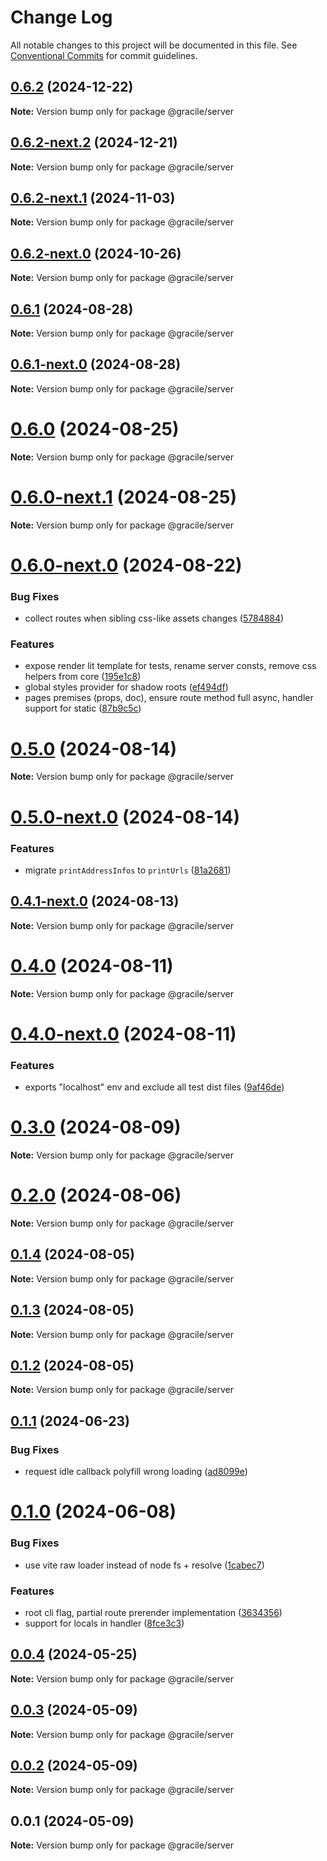 # Change Log

All notable changes to this project will be documented in this file.
See [Conventional Commits](https://conventionalcommits.org) for commit guidelines.

## [0.6.2](https://github.com/gracile-web/gracile/compare/@gracile/server@0.6.2-next.2...@gracile/server@0.6.2) (2024-12-22)

**Note:** Version bump only for package @gracile/server

## [0.6.2-next.2](https://github.com/gracile-web/gracile/compare/@gracile/server@0.6.2-next.1...@gracile/server@0.6.2-next.2) (2024-12-21)

**Note:** Version bump only for package @gracile/server

## [0.6.2-next.1](https://github.com/gracile-web/gracile/compare/@gracile/server@0.6.2-next.0...@gracile/server@0.6.2-next.1) (2024-11-03)

**Note:** Version bump only for package @gracile/server

## [0.6.2-next.0](https://github.com/gracile-web/gracile/compare/@gracile/server@0.6.1...@gracile/server@0.6.2-next.0) (2024-10-26)

**Note:** Version bump only for package @gracile/server

## [0.6.1](https://github.com/gracile-web/gracile/compare/@gracile/server@0.6.1-next.0...@gracile/server@0.6.1) (2024-08-28)

**Note:** Version bump only for package @gracile/server

## [0.6.1-next.0](https://github.com/gracile-web/gracile/compare/@gracile/server@0.6.0...@gracile/server@0.6.1-next.0) (2024-08-28)

**Note:** Version bump only for package @gracile/server

# [0.6.0](https://github.com/gracile-web/gracile/compare/@gracile/server@0.6.0-next.1...@gracile/server@0.6.0) (2024-08-25)

**Note:** Version bump only for package @gracile/server

# [0.6.0-next.1](https://github.com/gracile-web/gracile/compare/@gracile/server@0.6.0-next.0...@gracile/server@0.6.0-next.1) (2024-08-25)

**Note:** Version bump only for package @gracile/server

# [0.6.0-next.0](https://github.com/gracile-web/gracile/compare/@gracile/server@0.5.0...@gracile/server@0.6.0-next.0) (2024-08-22)

### Bug Fixes

* collect routes when sibling css-like assets changes ([5784884](https://github.com/gracile-web/gracile/commit/57848841b5992168ae481e4e6e3e7cf244e1a6f5))

### Features

* expose render lit template for tests, rename server consts, remove css helpers from core ([195e1c8](https://github.com/gracile-web/gracile/commit/195e1c86f05b182706e2970b6ade021668ec1d17))
* global styles provider for shadow roots ([ef494df](https://github.com/gracile-web/gracile/commit/ef494df2b9351adebc470de585e8ccc594d8d579))
* pages premises (props, doc), ensure route method full async, handler support for static ([87b9c5c](https://github.com/gracile-web/gracile/commit/87b9c5c962cdc075b4bf849fa26e3031ee22d1ac))

# [0.5.0](https://github.com/gracile-web/gracile/compare/@gracile/server@0.5.0-next.0...@gracile/server@0.5.0) (2024-08-14)

**Note:** Version bump only for package @gracile/server

# [0.5.0-next.0](https://github.com/gracile-web/gracile/compare/@gracile/server@0.4.1-next.0...@gracile/server@0.5.0-next.0) (2024-08-14)

### Features

* migrate `printAddressInfos` to `printUrls` ([81a2681](https://github.com/gracile-web/gracile/commit/81a26811fcc0c87b034788fa43ebb21e81987547))

## [0.4.1-next.0](https://github.com/gracile-web/gracile/compare/@gracile/server@0.4.0...@gracile/server@0.4.1-next.0) (2024-08-13)

**Note:** Version bump only for package @gracile/server

# [0.4.0](https://github.com/gracile-web/gracile/compare/@gracile/server@0.4.0-next.0...@gracile/server@0.4.0) (2024-08-11)

**Note:** Version bump only for package @gracile/server

# [0.4.0-next.0](https://github.com/gracile-web/gracile/compare/@gracile/server@0.3.0...@gracile/server@0.4.0-next.0) (2024-08-11)

### Features

* exports "localhost" env and exclude all test dist files ([9af46de](https://github.com/gracile-web/gracile/commit/9af46de74c613d5a21f4b816f1b0b250b37aaee0))

# [0.3.0](https://github.com/gracile-web/gracile/compare/@gracile/server@0.3.0-next.0...@gracile/server@0.3.0) (2024-08-09)

**Note:** Version bump only for package @gracile/server

# [0.2.0](https://github.com/gracile-web/gracile/compare/@gracile/server@0.2.0-next.0...@gracile/server@0.2.0) (2024-08-06)

**Note:** Version bump only for package @gracile/server

## [0.1.4](https://github.com/gracile-web/gracile/compare/@gracile/server@0.1.4-next.0...@gracile/server@0.1.4) (2024-08-05)

**Note:** Version bump only for package @gracile/server

## [0.1.3](https://github.com/gracile-web/gracile/compare/@gracile/server@0.1.2-next.5...@gracile/server@0.1.3) (2024-08-05)

**Note:** Version bump only for package @gracile/server

## [0.1.2](https://github.com/gracile-web/gracile/compare/@gracile/server@0.1.2-next.5...@gracile/server@0.1.2) (2024-08-05)

**Note:** Version bump only for package @gracile/server

## [0.1.1](https://github.com/gracile-web/gracile/compare/@gracile/server@0.1.0...@gracile/server@0.1.1) (2024-06-23)

### Bug Fixes

* request idle callback polyfill wrong loading ([ad8099e](https://github.com/gracile-web/gracile/commit/ad8099e8d26d9ee80c18389c1d0ec9b2c8b9db29))

# [0.1.0](https://github.com/gracile-web/gracile/compare/@gracile/server@0.0.4...@gracile/server@0.1.0) (2024-06-08)

### Bug Fixes

* use vite raw loader instead of node fs + resolve ([1cabec7](https://github.com/gracile-web/gracile/commit/1cabec7aa948d90e52d0d49f7c2a3219ba639a2d))

### Features

* root cli flag, partial route prerender implementation ([3634356](https://github.com/gracile-web/gracile/commit/363435651773d0a98e26e1cb2f08e39163337173))
* support for locals in handler ([8fce3c3](https://github.com/gracile-web/gracile/commit/8fce3c35b4d23bc0a07d1af4e43673f8cf85a44f))

## [0.0.4](https://github.com/gracile-web/gracile/compare/@gracile/server@0.0.3...@gracile/server@0.0.4) (2024-05-25)

**Note:** Version bump only for package @gracile/server

## [0.0.3](https://github.com/gracile-web/gracile/compare/@gracile/server@0.0.2...@gracile/server@0.0.3) (2024-05-09)

**Note:** Version bump only for package @gracile/server

## [0.0.2](https://github.com/gracile-web/gracile/compare/@gracile/server@0.0.1...@gracile/server@0.0.2) (2024-05-09)

**Note:** Version bump only for package @gracile/server

## 0.0.1 (2024-05-09)

**Note:** Version bump only for package @gracile/server
